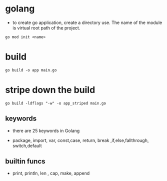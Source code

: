 # golang

- to create go application, create a directory use. The name of the module is virtual root path of the project.
```
go mod init <name>
```

# build 

```
go build -o app main.go
```
# stripe down the build

```
go build -ldflags "-w" -o app_striped main.go
```

## keywords

- there are 25 keywords in Golang

- package, import, var, const,case, return, break ,if,else,fallthrough, switch,default

## builtin funcs

- print, println, len , cap, make, append
